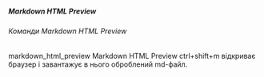 ##### Markdown HTML Preview

###### Команди Markdown HTML Preview

markdown_html_preview Markdown HTML Preview
                      ctrl+shift+m
                      відкриває браузер і завантажує в нього оброблений md-файл.